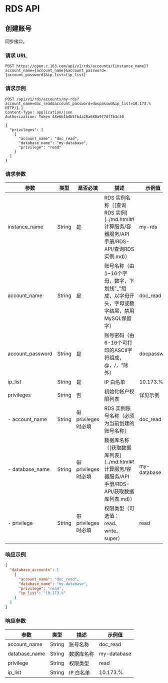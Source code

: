 # RDS API

## 创建账号

同步接口。

### 请求 URL

`POST https://open.c.163.com/api/v1/rds/accounts/{instance_name}?account_name={account_name}&account_password={account_password}&ip_list={ip_list}`

### 请求示例

```http
POST /api/v1/rds/accounts/my-rds?account_name=doc_read&account_password=docpasswd&ip_list=10.173.% HTTP/1.1
Content-Type: application/json
Authorization: Token 48e6b1bdb5fb4a28a680a977dffb3c30

{
  "privileges": [
    {
      "account_name": "doc_read",
      "database_name": "my-database",
      "privilege": "read"
    }
  ]
}
```


### 请求参数

|       参数       |  类型  |       是否必填       |                                               描述                                               |   示例值    |
|------------------|--------|----------------------|--------------------------------------------------------------------------------------------------|-------------|
| instance_name    | String | 是                   | RDS 实例名称（[查询 RDS 实例](../md.html#!计算服务/容器服务/API 手册/RDS-API/查询RDS实例.md)）   | my-rds      |
| account_name     | String | 是                   | 账号名称（由1~16个字母，数字，下划线"_"组成，以字母开头，字母或数字结尾，禁用MySQL保留字）       | doc_read    |
| account_password | String | 是                   | 账号密码（由6-16个可打印的ASCII字符组成，@，/，"除外）                                           | docpasswd   |
| ip_list          | String | 是                   | IP 白名单                                                                                        | 10.173.%    |
| privileges       | String | 否                   | 初始化帐户权限列表                                                                               | 详见示例    |
| - account_name   | String | 带 privileges 时必填 | RDS 实例账号名称（必须为当前创建的账号名称）                                                     | doc_read    |
| - database_name  | String | 带 privileges 时必填 | 数据库名称（[获取数据库列表](../md.html#!计算服务/容器服务/API 手册/RDS-API/获取数据库列表.md)） | my-database |
| - privilege      | String | 带 privileges 时必填 | 权限类型（可选值：read、write、super）                                                           | read        |


### 响应示例

```json
{
  "database_accounts": [
    {
      "account_name": "doc_read",
      "database_name": "my-database",
      "privilege": "read",
      "ip_list": "10.173.%"
    }
  ]
}
```

### 响应参数

|      参数     |  类型  |    描述    |   示例值    |
|---------------|--------|------------|-------------|
| account_name  | String | 账号名称   | doc_read    |
| database_name | String | 数据库名称 | my-database |
| privilege     | String | 权限类型   | read        |
| ip_list       | String | IP 白名单  | 10.173.%    |









